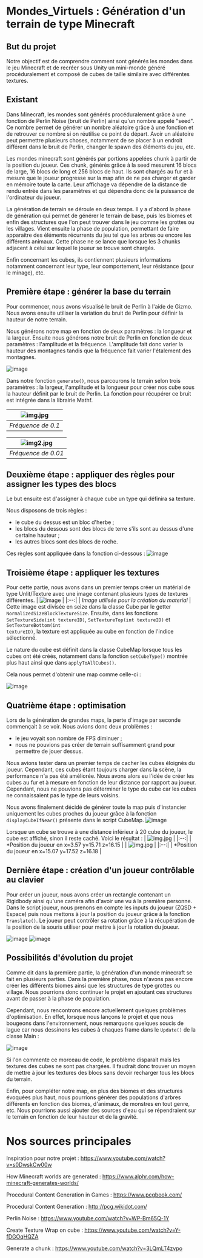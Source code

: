 # Mondes_Virtuels : Génération d'un terrain de type Minecraft

## But du projet
Notre objectif est de comprendre comment sont générés les mondes dans le jeu Minecraft et de recréer sous Unity un mini-monde généré procéduralement et composé 
de cubes de taille similaire avec différentes textures.


## Existant
Dans Minecraft, les mondes sont générés procéduralement grâce à une fonction de Perlin Noise (bruit de Perlin) ainsi qu'un nombre appelé "seed".
Ce nombre permet de générer un nombre aléatoire grâce à une fonction et de retrouver ce nombre si on réutilise ce point de départ. Avoir un aléatoire peut 
permettre plusieurs choses, notamment de se placer à un endroit différent dans le bruit de Perlin, changer le spawn des éléments du jeu, etc. 

Les mondes minecraft sont générés par portions appelées chunk à partir de la position du joueur. Ces chunk, générés grâce à la seed mesurent 16
blocs de large, 16 blocs de long et 256 blocs de haut. Ils sont chargés au fur et à mesure que le joueur progresse sur la map afin de ne pas charger et 
garder en mémoire toute la carte. Leur affichage va dépendre de la distance de rendu entrée dans les paramètres et qui dépendra donc de la puissance de 
l'ordinateur du joueur.

La génération de terrain se déroule en deux temps. Il y a d'abord la phase de génération qui permet de générer le terrain de base, puis les biomes et enfin des
structures que l'on peut trouver dans le jeu comme les grottes ou les villages. Vient ensuite la phase de population, permettant de faire apparaitre des éléments 
récurrents du jeu tel que les arbres ou encore les différents animaux. Cette phase ne se lance que lorsque les 3 chunks adjacent à celui sur lequel le joueur se
trouve sont chargés.

Enfin concernant les cubes, ils contiennent plusieurs informations notamment concernant leur type, leur comportement, leur résistance (pour le minage), etc.


## Première étape : générer la base du terrain
Pour commencer, nous avons visualisé le bruit de Perlin à l'aide de Gizmo. Nous avons ensuite utiliser la variation du bruit de Perlin pour définir la hauteur de notre
terrain.

Nous générons notre map en fonction de deux paramètres : la longueur et la largeur. Ensuite nous générons notre bruit de Perlin en fonction de deux paramètres : l'amplitude
et la fréquence. L'amplitude fait donc varier la hauteur des montagnes tandis que la fréquence fait varier l'étalement des montagnes.

![image](https://github.com/Firrow/Mondes_Virtuels/assets/73218766/64b360b0-5486-4348-9a49-cc24dde3c598)

Dans notre fonction <code>generate()</code>, nous parcourons le terrain selon trois paramètres : la largeur, l'amplitude et la longueur pour créer nos cube sous la hauteur 
définit par le bruit de Perlin. La fonction pour récupérer ce bruit est intégrée dans la librairie Mathf.

| ![img.jpg](https://github.com/Firrow/Mondes_Virtuels/assets/73218766/f5657213-94ea-43ef-abd5-ecfcfef32026) | 
|:--:| 
| *Fréquence de 0.1* |

| ![img2.jpg](https://github.com/Firrow/Mondes_Virtuels/assets/73218766/ad422a87-46f5-49b8-a518-383c5e3a3103) | 
|:--:| 
| *Fréquence de 0.01* |


## Deuxième étape : appliquer des règles pour assigner les types des blocs
Le but ensuite est d'assigner à chaque cube un type qui définira sa texture.

Nous disposons de trois règles :
- le cube du dessus est un bloc d'herbe ;
- les blocs du dessous sont des blocs de terre s'ils sont au dessus d'une certaine hauteur ;
- les autres blocs sont des blocs de roche.

Ces règles sont appliquée dans la fonction ci-dessous :
![image](https://github.com/Firrow/Mondes_Virtuels/assets/73218766/2af0d19e-1bd3-4ad7-be6f-ac7537da11fe)


## Troisième étape : appliquer les textures
Pour cette partie, nous avons dans un premier temps créer un matérial de type Unlit/Texture avec une image contenant plusieurs types de textures différentes.
| ![image](https://github.com/Firrow/Mondes_Virtuels/assets/73218766/c6e3302a-2f15-4837-864c-cb15a2383ad0) | 
|:--:| 
| *Image utilisée pour la création du material* |
Cette image est divisée en seize dans la classe Cube par le getter <code>NormalizedSizeBlockTextureSize</code>. Ensuite, dans les fonctions <code>SetTextureSide(int textureID)</code>,
<code>SetTextureTop(int textureID)</code> et <code>SetTextureBottom(int textureID)</code>, la texture est appliquée au cube en fonction de l'indice sélectionné.

Le nature du cube est définit dans la classe CubeMap lorsque tous les cubes ont été créés, notamment dans la fonction <code>setCubeType()</code> montrée plus haut
ainsi que dans <code>applyToAllCubes()</code>.

Cela nous permet d'obtenir une map comme celle-ci :

![image](https://github.com/Firrow/Mondes_Virtuels/assets/73218766/3489abbe-2de9-4b5c-ab3d-9c3074478fa7)


## Quatrième étape : optimisation
Lors de la génération de grandes maps, la perte d'image par seconde commençait à se voir. Nous avions donc deux problèmes :
- le jeu voyait son nombre de FPS diminuer ;
- nous ne pouvions pas créer de terrain suffisamment grand pour permettre de jouer dessus.

Nous avions tester dans un premier temps de cacher les cubes éloignés du joueur. Cependant, ces cubes étant toujours charger dans la scène, la performance n'a pas été améliorée.
Nous avons alors eu l'idée de créer les cubes au fur et à mesure en fonction de leur distance par rapport au joueur. Cependant, nous ne pouvions pas déterminer le type du cube car
les cubes ne connaissaient pas le type de leurs voisins.

Nous avons finalement décidé de générer toute la map puis d'instancier uniquement les cubes proches du joueur grâce à la fonction <code>displayCubeIfNear()</code> présente dans le 
script CubeMap.
![image](https://github.com/Firrow/Mondes_Virtuels/assets/73218766/ef5d449b-1772-43e2-b2d3-62279348446c)

Lorsque un cube se trouve à une distance inférieur à 20 cube du joueur, le cube est affiché, sinon il reste caché.
Voici le résultat :
| ![img.jpg](https://github.com/Firrow/Mondes_Virtuels/assets/73218766/04a0086e-b41e-4dd2-9f40-b7e02c565744) | 
|:--:| 
| *Position du joueur en x=3.57 y=15.71 z=16.15 |
| ![img.jpg](https://github.com/Firrow/Mondes_Virtuels/assets/73218766/9aa06b49-f05b-4e2a-8e00-f9f7611d93f5) | 
|:--:| 
| *Position du joueur en x=15.07 y=17.52 z=16.18 |



## Dernière étape : création d'un joueur contrôlable au clavier
Pour créer un joueur, nous avons créer un rectangle contenant un Rigidbody ainsi qu'une caméra afin d'avoir une vu à la première personne.
Dans le script joueur, nous prenons en compte les inputs du joueur (ZQSD + Espace) puis nous mettons à jour la position du joueur grâce à la fonction <code>Translate()</code>.
Le joueur peut contrôler sa rotation grâce à la récupération de la position de la souris utiliser pour mettre à jour la rotation du joueur.

![image](https://github.com/Firrow/Mondes_Virtuels/assets/73218766/386d988a-7027-433a-8245-4d20479029ed)
![image](https://github.com/Firrow/Mondes_Virtuels/assets/73218766/a2f2e01e-4c6f-4d53-a9a6-9f14dbd23517)


## Possibilités d'évolution du projet
Comme dit dans la première partie, la génération d'un monde minecraft se fait en plusieurs parties. Dans la première phase, nous n'avons pas encore créer les différents biomes
ainsi que les structures de type grottes ou village. Nous pourrions donc continuer le projet en ajoutant ces structures avant de passer à la phase de population.

Cependant, nous rencontrons encore actuellement quelques problèmes d'optimisation. En effet, lorsque nous lançons le projet et que nous bougeons dans l'environnement, nous 
remarquons quelques soucis de lague car nous dessinons les cubes à chaques frame dans le <code>Update()</code> de la classe Main :

![image](https://github.com/Firrow/Mondes_Virtuels/assets/73218766/bbdf3e1a-c1c9-44ea-ae3e-47e70136f8cc)

Si l'on commente ce morceau de code, le problème disparait mais les textures des cubes ne sont pas chargées. Il faudrait donc trouver un moyen de mettre à jour les
textures des blocs sans devoir recharger tous les blocs du terrain.

Enfin, pour compléter notre map, en plus des biomes et des structures évoquées plus haut, nous pourrions générer des populations d'arbres différents en fonction des
biomes, d'animaux, de monstres en tout genre, etc. Nous pourrions aussi ajouter des sources d'eau qui se répendraient sur le terrain en fonction de leur hauteur et de
la gravité.


# Nos sources principales
Inspiration pour notre projet : https://www.youtube.com/watch?v=s0DwskCw00w

How Minecraft worlds are generated : https://www.alphr.com/how-minecraft-generates-worlds/

Procedural Content Generation in Games : https://www.pcgbook.com/

Procedural Content Generation : http://pcg.wikidot.com/

Perlin Noise : https://www.youtube.com/watch?v=WP-Bm65Q-1Y

Create Texture Wrap on cube : https://www.youtube.com/watch?v=Y-fDGOqHQZA

Generate a chunk : https://www.youtube.com/watch?v=3LQmLT4zvpo
